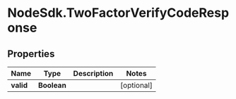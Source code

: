 # NodeSdk.TwoFactorVerifyCodeResponse

## Properties

Name | Type | Description | Notes
------------ | ------------- | ------------- | -------------
**valid** | **Boolean** |  | [optional] 


